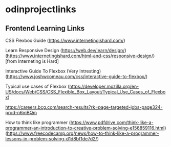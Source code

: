 # odinprojectlinks

## Frontend Learning Links 


CSS Flexbox Guide 
(https://www.internetingishard.com/)

Learn Responsive Design
(https://web.dev/learn/design/)
(https://www.internetingishard.com/html-and-css/responsive-design/) [from Interneting is Hard]

Interactive Guide To Flexbox (Very Intresting)
(https://www.joshwcomeau.com/css/interactive-guide-to-flexbox/)

Typical use cases of Flexbox
(https://developer.mozilla.org/en-US/docs/Web/CSS/CSS_Flexible_Box_Layout/Typical_Use_Cases_of_Flexbox)


https://careers.bcg.com/search-results?rk=page-targeted-jobs-page324-prod-n6mBQm

How to think like programmer
(https://www.pdfdrive.com/think-like-a-programmer-an-introduction-to-creative-problem-solving-e156859116.html)
(https://www.freecodecamp.org/news/how-to-think-like-a-programmer-lessons-in-problem-solving-d1d8bf1de7d2/)
